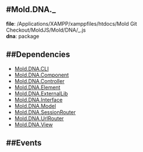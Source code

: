 
#Mold.DNA._
---------------------------------------

__file__: /Applications/XAMPP/xamppfiles/htdocs/Mold Git Checkout/MoldJS/Mold/DNA/_.js  
__dna__: package  


	






##Dependencies
--------------

* [Mold.DNA.CLI](../../Mold/DNA/CLI.md) 
* [Mold.DNA.Component](../../Mold/DNA/Component.md) 
* [Mold.DNA.Controller](../../Mold/DNA/Controller.md) 
* [Mold.DNA.Element](../../Mold/DNA/Element.md) 
* [Mold.DNA.ExternalLib](../../Mold/DNA/ExternalLib.md) 
* [Mold.DNA.Interface](../../Mold/DNA/Interface.md) 
* [Mold.DNA.Model](../../Mold/DNA/Model.md) 
* [Mold.DNA.SessionRouter](../../Mold/DNA/SessionRouter.md) 
* [Mold.DNA.UrlRouter](../../Mold/DNA/UrlRouter.md) 
* [Mold.DNA.View](../../Mold/DNA/View.md) 


##Events
--------------






 

 


 



		
